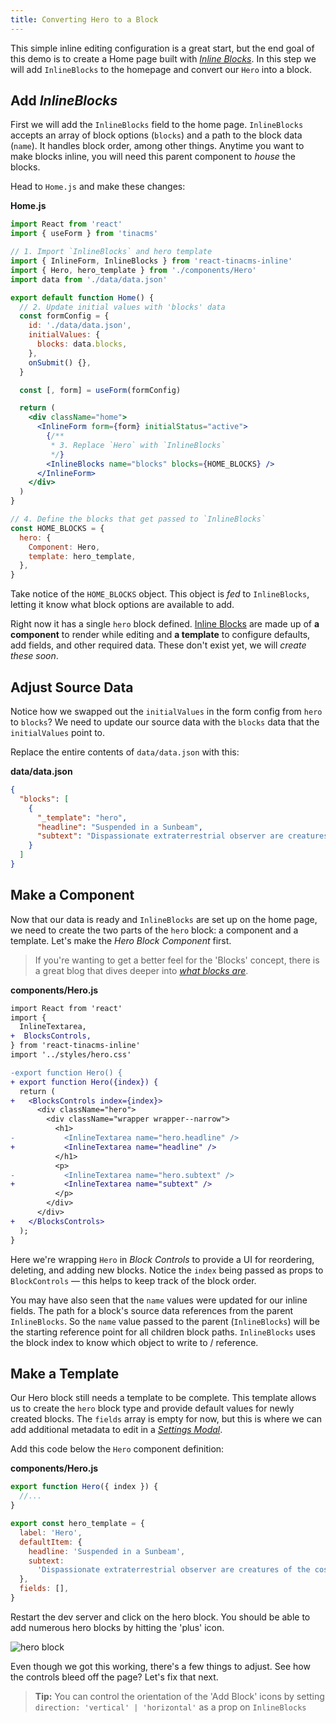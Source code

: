 ```yaml
---
title: Converting Hero to a Block
---
```


This simple inline editing configuration is a great start, but the end goal of this demo is to create a Home page built with [_Inline Blocks_](https://tinacms.org/docs/inline-editing/inline-blocks). In this step we will add `InlineBlocks` to the homepage and convert our `Hero` into a block.

## Add _InlineBlocks_

First we will add the `InlineBlocks` field to the home page. `InlineBlocks` accepts an array of block options (`blocks`) and a path to the block data (`name`). It handles block order, among other things. Anytime you want to make blocks inline, you will need this parent component to _house_ the blocks.

Head to `Home.js` and make these changes:

**Home.js**

```jsx
import React from 'react'
import { useForm } from 'tinacms'

// 1. Import `InlineBlocks` and hero template
import { InlineForm, InlineBlocks } from 'react-tinacms-inline'
import { Hero, hero_template } from './components/Hero'
import data from './data/data.json'

export default function Home() {
  // 2. Update initial values with 'blocks' data
  const formConfig = {
    id: './data/data.json',
    initialValues: {
      blocks: data.blocks,
    },
    onSubmit() {},
  }

  const [, form] = useForm(formConfig)

  return (
    <div className="home">
      <InlineForm form={form} initialStatus="active">
        {/**
         * 3. Replace `Hero` with `InlineBlocks`
         */}
        <InlineBlocks name="blocks" blocks={HOME_BLOCKS} />
      </InlineForm>
    </div>
  )
}

// 4. Define the blocks that get passed to `InlineBlocks`
const HOME_BLOCKS = {
  hero: {
    Component: Hero,
    template: hero_template,
  },
}
```

Take notice of the `HOME_BLOCKS` object. This object is _fed_ to `InlineBlocks`, letting it know what block options are available to add.

Right now it has a single `hero` block defined. [Inline Blocks](https://tinacms.org/docs/inline-editing/inline-blocks#creating-a-block) are made up of **a component** to render while editing and **a template** to configure defaults, add fields, and other required data. These don't exist yet, we will _create these soon_.

## Adjust Source Data

Notice how we swapped out the `initialValues` in the form config from `hero` to `blocks`? We need to update our source data with the `blocks` data that the `initialValues` point to.

Replace the entire contents of `data/data.json` with this:

**data/data.json**

```json
{
  "blocks": [
    {
      "_template": "hero",
      "headline": "Suspended in a Sunbeam",
      "subtext": "Dispassionate extraterrestrial observer are creatures of the cosmos courage of our questions inconspicuous motes of rock and gas a mote of dust suspended in a sunbeam great turbulent clouds."
    }
  ]
}
```

## Make a Component

Now that our data is ready and `InlineBlocks` are set up on the home page, we need to create the two parts of the `hero` block: a component and a template. Let's make the _Hero Block Component_ first.

> If you're wanting to get a better feel for the 'Blocks' concept, there is a great blog that dives deeper into [_what blocks are_](/blog/what-are-blocks).

**components/Hero.js**

```diff
import React from 'react'
import {
  InlineTextarea,
+  BlocksControls,
} from 'react-tinacms-inline'
import '../styles/hero.css'

-export function Hero() {
+ export function Hero({index}) {
  return (
+   <BlocksControls index={index}>
      <div className="hero">
        <div className="wrapper wrapper--narrow">
          <h1>
-           <InlineTextarea name="hero.headline" />
+           <InlineTextarea name="headline" />
          </h1>
          <p>
-           <InlineTextarea name="hero.subtext" />
+           <InlineTextarea name="subtext" />
          </p>
        </div>
      </div>
+   </BlocksControls>
  );
}
```

Here we're wrapping `Hero` in _Block Controls_ to provide a UI for reordering, deleting, and adding new blocks. Notice the `index` being passed as props to `BlockControls` — this helps to keep track of the block order.

You may have also seen that the `name` values were updated for our inline fields. The path for a block's source data references from the parent `InlineBlocks`. So the `name` value passed to the parent (`InlineBlocks`) will be the starting reference point for all children block paths. `InlineBlocks` uses the block index to know which object to write to / reference.

## Make a Template

Our Hero block still needs a template to be complete. This template allows us to create the `hero` block type and provide default values for newly created blocks. The `fields` array is empty for now, but this is where we can add additional metadata to edit in a [_Settings Modal_](/guides/general/inline-blocks/settings-modal).

Add this code below the `Hero` component definition:

**components/Hero.js**

```jsx
export function Hero({ index }) {
  //...
}

export const hero_template = {
  label: 'Hero',
  defaultItem: {
    headline: 'Suspended in a Sunbeam',
    subtext:
      'Dispassionate extraterrestrial observer are creatures of the cosmos courage of our questions.',
  },
  fields: [],
}
```

Restart the dev server and click on the hero block. You should be able to add numerous hero blocks by hitting the 'plus' icon.

![hero block](/img/inline-editing-guide/step8-hero-block.png)

Even though we got this working, there's a few things to adjust. See how the controls bleed off the page? Let's fix that next.

> **Tip:** You can control the orientation of the 'Add Block' icons by setting `direction: 'vertical' | 'horizontal'` as a prop on `InlineBlocks`

<!-- - Note margin collapse bug? -->
